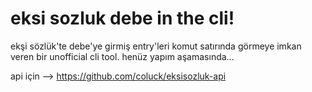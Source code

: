 # eksi sozluk debe in the cli!

ekşi sözlük'te debe'ye girmiş entry'leri komut satırında görmeye imkan veren bir unofficial cli tool. henüz yapım aşamasında...

api için --> https://github.com/coluck/eksisozluk-api
